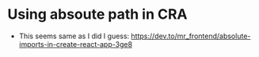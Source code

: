 # Using absoute path in CRA

- This seems same as I did I guess: https://dev.to/mr_frontend/absolute-imports-in-create-react-app-3ge8
